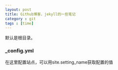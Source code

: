 ```yaml
---
layout: post
title: Github博客，jekyll的一些笔记
category : git 
tags : [time]
---
```


默认是根目录。

### _config.yml  
在这里配置站点，可以用site.setting_name获取配置的值  


